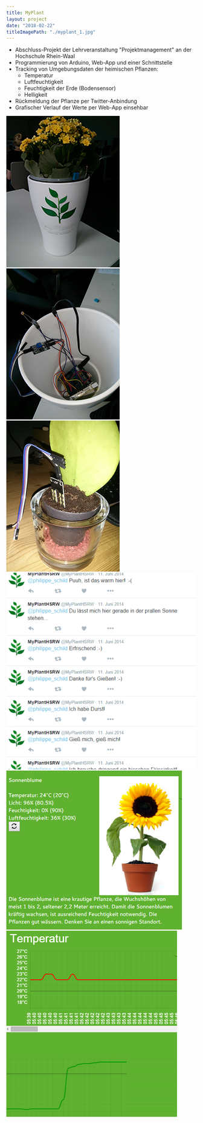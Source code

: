 ```yaml
---
title: MyPlant
layout: project
date: "2018-02-22"
titleImagePath: "./myplant_1.jpg"
---
```

* Abschluss-Projekt der Lehrveranstaltung "Projektmanagement" an der Hochschule Rhein-Waal
* Programmierung von Arduino, Web-App und einer Schnittstelle
* Tracking von Umgebungsdaten der heimischen Pflanzen:
  * Temperatur
  * Luftfeuchtigkeit
  * Feuchtigkeit der Erde (Bodensensor)
  * Helligkeit
* Rückmeldung der Pflanze per Twitter-Anbindung
* Grafischer Verlauf der Werte per Web-App einsehbar

<media-slider>
    <img src="./myplant_1.jpg"/>
    <img src="./myplant_2.jpg"/>
    <img src="./myplant_3.jpg"/>
    <img src="./myplant_4.png"/>
    <img src="./myplant_5.png"/>
    <img src="./myplant_6.png"/>
</media-slider>